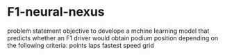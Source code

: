 # F1-neural-nexus
problem statement
objective
to develope a mchine learning model that predicts whether an F1 driver would obtain podium position depending on the following criteria:
points
laps
fastest speed
grid
